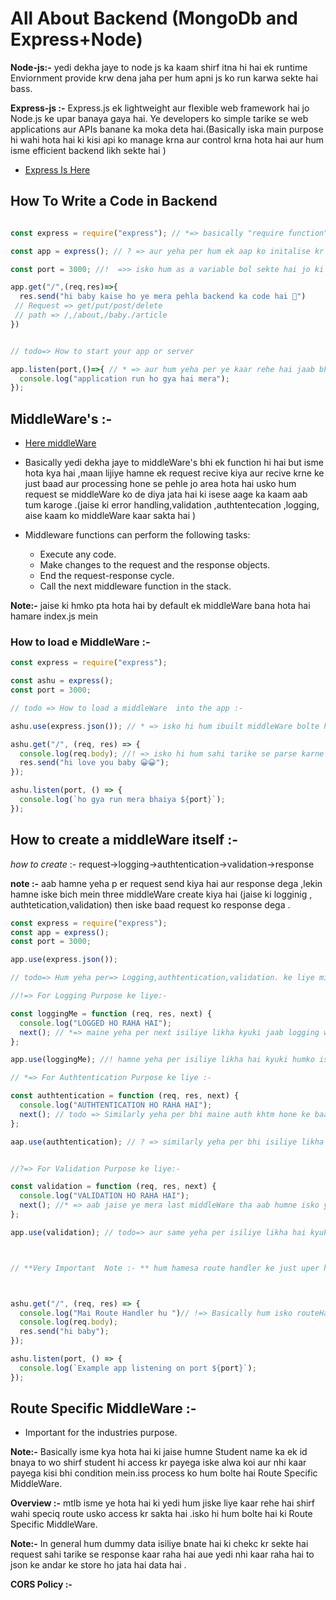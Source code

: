 # All About Backend (MongoDb and Express+Node)

**Node-js:-** yedi dekha jaye to node js ka kaam shirf itna hi hai ek runtime Enviornment provide krw dena jaha per hum apni js ko run karwa sekte hai bass.

**Express-js :-** Express.js ek lightweight aur flexible web framework hai jo Node.js ke upar banaya gaya hai. Ye developers ko simple tarike se web applications aur APIs banane ka moka deta hai.(Basically iska main purpose hi wahi hota hai ki kisi api ko manage krna aur control krna hota hai aur hum isme efficient backend likh sekte hai )

  - [Express Is Here](https://expressjs.com/)

## How To Write a Code in Backend

```js

const express = require("express"); // *=> basically "require function" ka use hum isiliye jaab kisi chij ko chaiye hota hai hamin means use krna hota hai taab (include kr rehe hai hum express kyuki hame express ke features ko access krna hai isiliye ).

const app = express(); // ? => aur yeha per hum ek aap ko initalise kr rehe hai aur kuch nhi kaar rehe hai 

const port = 3000; //!  =>> isko hum as a variable bol sekte hai jo ki mera port number conatin krta hai aur ye btata hai ki hamara code kiss port per run karega 

app.get("/",(req,res)=>{
  res.send("hi baby kaise ho ye mera pehla backend ka code hai 🩵")
 // Request => get/put/post/delete
 // path => /,/about,/baby./article 
})


// todo=> How to start your app or server 

app.listen(port,()=>{ // * => aur hum yeha per ye kaar rehe hai jaab bhi mera application start hoga to hmko ek callBack function ko heat lr dena aur ye isiliye krna hai taaki hum kuch bhi clg karwa sekenge
  console.log("application run ho gya hai mera");
}); 

```


## MiddleWare's :-

 - [Here middleWare](https://expressjs.com/en/guide/using-middleware.html)

- Basically yedi dekha jaye to middleWare's bhi ek function hi hai but isme hota kya hai ,maan lijiye hamne ek request recive kiya aur recive krne ke just baad aur processing hone se pehle jo area hota hai usko hum request se middleWare ko de diya jata hai ki isese aage ka kaam aab tum karoge .(jaise ki error handling,validation ,authtentecation ,logging, aise kaam ko middleWare kaar sakta hai )

- Middleware functions can perform the following tasks:

   - Execute any code.
   - Make changes to the request and the response objects.
   - End the request-response cycle.
   - Call the next middleware function in the stack.

**Note:-** jaise ki hmko pta hota hai by default ek middleWare bana hota hai hamare index.js mein 


### How to load e MiddleWare :- 

```js
const express = require("express");

const ashu = express();
const port = 3000;

// todo => How to load a middleWare  into the app :-

ashu.use(express.json()); // * => isko hi hum ibuilt middleWare bolte hai

ashu.get("/", (req, res) => {
  console.log(req.body); //! => isko hi hum sahi tarike se parse karne ke liye hum ek inbuilt middleWare use krte hai (aur parse isiliye krte hai ki jisse hum apne code mein isko use kr sake)
  res.send("hi love you baby 😀😀");
});

ashu.listen(port, () => {
  console.log(`ho gya run mera bhaiya ${port}`);
});

```

## How to create a middleWare itself :-

_how to create_ :- request->logging->authtentication->validation->response

**note :-** aab hamne yeha p er request send kiya hai aur response dega ,lekin hamne iske bich mein three middleWare create kiya hai (jaise ki logginig , authtetication,validation) then iske baad request ko response dega .


```jsx
const express = require("express");
const app = express();
const port = 3000;

app.use(express.json());

// todo=> Hum yeha per=> Logging,authtentication,validation. ke liye middleWare create kaar rehe hai  {Aur ye saab Custom MiddleWare hai , iska mtlb hota hai jo hum khd se create kaar rehe hai }

//!=> For Logging Purpose ke liye:-

const loggingMe = function (req, res, next) {
  console.log("LOGGED HO RAHA HAI");
  next(); // *=> maine yeha per next isiliye likha kyuki jaab logging wala middleware end ho jayega to next per move kr jana mtlb jo mera next wala middleware hoga use per
};

app.use(loggingMe); //! hamne yeha per isiliye likha hai kyuki humko iss middleWare ko app ke andar  load bhi karwana hota hai .

// *=> For Authtentication Purpose ke liye :-

const authtentication = function (req, res, next) {
  console.log("AUTHTENTICATION HO RAHA HAI");
  next(); // todo => Similarly yeha per bhi maine auth khtm hone ke baad validation per jaunga isilye maine yeha per next likha hai
};

aap.use(authtentication); // ? => similarly yeha per bhi isiliye likha hai kyuki humko iss middleWare ko application ke andar ke load bhi karwana hota hai .


//?=> For Validation Purpose ke liye:-

const validation = function (req, res, next) {
  console.log("VALIDATION HO RAHA HAI");
  next(); //* => aab jaise ye mera last middleWare tha aab humne isko yeha per isiliye likha hai kyuki yedi aage hoga to chale jana nhi to request se response send kr dena and all set.
};

app.use(validation); // todo=> aur same yeha per isiliye likha hai kyuki humko iss middleWare ko app ke andar ke load bhi karwana hota hai .



// **Very Important  Note :- ** hum hamesa route handler ke just uper hi middleWare Create krte hai  kyuki yedi hum isese niche likhenge to wo lega hi nhi mtlb request response taak pahuch nhi payega mera.



ashu.get("/", (req, res) => {
  console.log("Mai Route Handler hu ")// !=> Basically hum isko routeHandler Bolte hai
  console.log(req.body);
  res.send("hi baby");
});

ashu.listen(port, () => {
  console.log(`Example app listening on port ${port}`);
});
```

## Route Specific MiddleWare :- 

 - Important for the industries purpose.

 **Note:-** Basically isme kya hota hai ki jaise humne Student name ka ek id bnaya to wo shirf student hi access kr payega iske alwa koi aur nhi kaar payega kisi bhi condition mein.iss process ko hum bolte hai Route Specific MiddleWare.

 **Overview :-** mtlb isme ye hota hai ki yedi hum jiske liye kaar rehe hai shirf wahi speciq route usko access kr sakta hai .isko hi hum bolte hai ki Route Specific MiddleWare.

 **Note:-** In general hum dummy data isiliye bnate hai ki chekc kr sekte hai request sahi tarike se response kaar raha hai aue yedi nhi kaar raha hai to json ke andar ke store ho jata hai data hai .


**CORS Policy :-** 